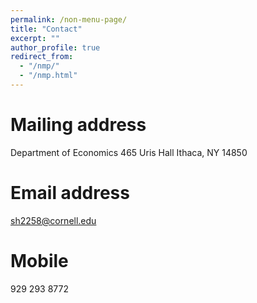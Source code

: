 ```yaml
---
permalink: /non-menu-page/
title: "Contact"
excerpt: ""
author_profile: true
redirect_from: 
  - "/nmp/"
  - "/nmp.html"
---
```



Mailing address 
======
Department of Economics
465 Uris Hall
Ithaca, NY 14850

Email address 
======
sh2258@cornell.edu

Mobile
======
929 293 8772